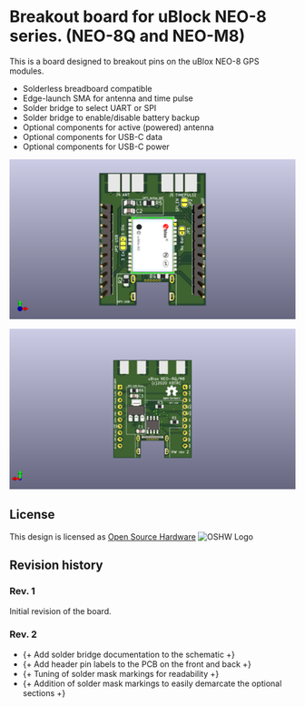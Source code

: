 # Breakout board for uBlock NEO-8 series. (NEO-8Q and NEO-M8)

This is a board designed to breakout pins on the uBlox NEO-8 GPS modules.
 - Solderless breadboard compatible
 - Edge-launch SMA for antenna and time pulse
 - Solder bridge to select UART or SPI
 - Solder bridge to enable/disable battery backup
 - Optional components for active (powered) antenna
 - Optional components for USB-C data
 - Optional components for USB-C power

![Top of board](images/neo8_adapter_rev2_top.png "Top of Board")

![Bottom of board](images/neo8_adapter_rev2_bottom.png "Bottom of Board")

## License
This design is licensed as [Open Source Hardware](http://www.oshwa.org/)
![OSHW Logo](https://i0.wp.com/www.oshwa.org/wp-content/uploads/2014/03/oshw-logo-200-px.png?resize=190%2C200&ssl=1)

## Revision history
### Rev. 1
Initial revision of the board.

### Rev. 2
 - {+ Add solder bridge documentation to the schematic +}
 - {+ Add header pin labels to the PCB on the front and back +}
 - {+ Tuning of solder mask markings for readability +}
 - {+ Addition of solder mask markings to easily demarcate the optional sections +}
